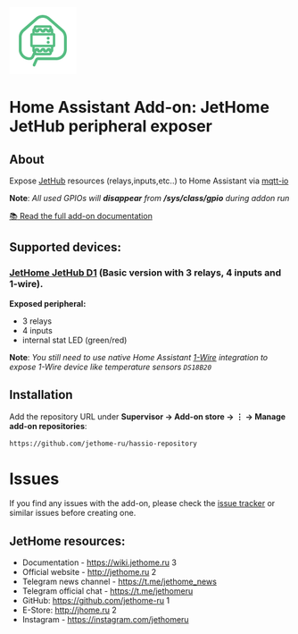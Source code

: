 ![alt text][logo]

# Home Assistant Add-on: JetHome JetHub peripheral exposer

## About

Expose [JetHub](http://jethome.ru) resources (relays,inputs,etc..) to
Home Assistant via [mqtt-io](https://github.com/flyte/mqtt-io)

**Note**: _All used GPIOs will **disappear** from **/sys/class/gpio** during addon run_

[:books: Read the full add-on documentation][docs]

## Supported devices:

### [JetHome JetHub D1](http://jethome.ru/jethub-d1) (Basic version with 3 relays, 4 inputs and 1-wire).

**Exposed peripheral:**

- 3 relays
- 4 inputs
- internal stat LED (green/red)

**Note**: _You still need to use native Home Assistant [1-Wire](https://www.home-assistant.io/integrations/onewire/) integration to expose 1-Wire device
like temperature sensors `DS18B20`_

## Installation

Add the repository URL under **Supervisor → Add-on store → ⋮ → Manage add-on repositories**:

    https://github.com/jethome-ru/hassio-repository

# Issues

If you find any issues with the add-on, please check the
[issue tracker](https://github.com/jethome-hassio-addons/addon-jethub-mqtt-io/issues)
or similar issues before creating one.

## JetHome resources:

- Documentation - https://wiki.jethome.ru 3
- Official website - http://jethome.ru 2
- Telegram news channel - https://t.me/jethome_news
- Telegram official chat - https://t.me/jethomeru
- GitHub: https://github.com/jethome-ru 1
- E-Store: http://jhome.ru 2
- Instagram - https://instagram.com/jethomeru

[docs]: https://github.com/jethome-hassio-addons/addon-jethub-mqtt-io/blob/main/jethub-mqtt-io/DOCS.md
[logo]: addon-jethub-mqtt-io/logo.png "JetHub mqtt-io"
